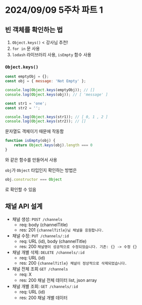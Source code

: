 # 2024/09/09 5주차 파트 1

## 빈 객체를 확인하는 법

1. `Object.keys()` < 강사님 추천!
1. `for in` 문 사용
1. `lodash` 라이브러리 사용, `isEmpty` 함수 사용

### `Object.keys()`

```js
const emptyObj = {};
const obj = { message: 'Not Empty' };

console.log(Object.keys(emptyObj)); // []
console.log(Object.keys(obj)); // [ 'message' ]
```

```js
const str1 = 'one';
const str2 = '';

console.log(Object.keys(str1)); // [ 0, 1 , 2 ]
console.log(Object.keys(str2)); // []
```

문자열도 객체이기 때문에 작동함

```js
function isEmpty(obj) {
    return Object.keys(obj).length === 0
}
```

와 같은 함수를 만들어서 사용

`obj`가 `Object` 타입인지 확인하는 방법은

```js
obj.constructor === Object
```

로 확인할 수 있음

## 채널 API 설계

- 채널 생성: `POST /channels`
  - req: body (channelTitle)
  - res: 201 `{channelTitle}님 채널을 응원합니다.`
- 채널 수정: `PUT /channels/:id`
  - req: URL (id), body (channelTitle)
  - res: 200 `채널명이 성공적으로 수정되었습니다. 기존: {} -> 수정 {}`
- 채널 개별 삭제: `DELETE /channels/:id`
  - req: URL (id)
  - res: 200 `{channelTitle} 채널이 정상적으로 삭제되었습니다.`
- 채널 전체 조회 `GET /channels`
  - req: X
  - res: 200 채널 전체 데이터 list, json array
- 채널 개별 조회: `GET /channels/:id`
  - req: URL (id)
  - res: 200 채널 개별 데이터
